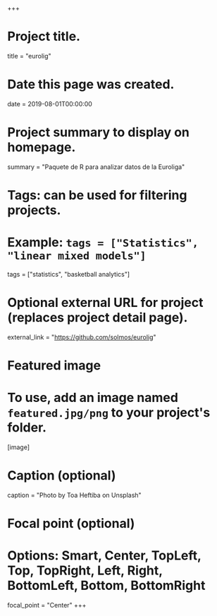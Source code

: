 +++
# Project title.
title = "eurolig"

# Date this page was created.
date = 2019-08-01T00:00:00

# Project summary to display on homepage.
summary = "Paquete de R para analizar datos de la Euroliga"

# Tags: can be used for filtering projects.
# Example: `tags = ["Statistics", "linear mixed models"]`
tags = ["statistics", "basketball analytics"]

# Optional external URL for project (replaces project detail page).
external_link = "https://github.com/solmos/eurolig"

# Featured image
# To use, add an image named `featured.jpg/png` to your project's folder. 

[image]
  # Caption (optional)
  caption = "Photo by Toa Heftiba on Unsplash"

  # Focal point (optional)
  # Options: Smart, Center, TopLeft, Top, TopRight, Left, Right, BottomLeft, Bottom, BottomRight
  focal_point = "Center"
+++
